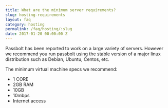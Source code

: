 ```yaml
---
title: What are the minimum server requirements?
slug: hosting-requirements
layout: faq
category: hosting
permalink: /faq/hosting/:slug
date: 2017-01-20 00:00:00 Z
---
```

Passbolt has been reported to work on a large variety of servers.
However we recommend you run passbolt using the stable version of a major linux distribution such as Debian,
Ubuntu, Centos, etc.

The minimum virtual machine specs we recommend:
- 1 CORE
- 2GB RAM
- 10GB
- 10mbps 
- Internet access
